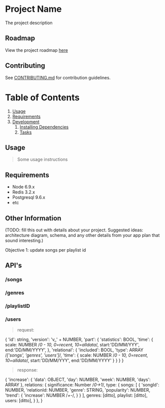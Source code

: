 # Project Name

The project description

## Roadmap

View the project roadmap [here](LINK_TO_DOC)

## Contributing

See [CONTRIBUTING.md](CONTRIBUTING.md) for contribution guidelines.

# Table of Contents

1. [Usage](#Usage)
1. [Requirements](#requirements)
1. [Development](#development)
    1. [Installing Dependencies](#installing-dependencies)
    1. [Tasks](#tasks)

## Usage

> Some usage instructions

## Requirements

- Node 6.9.x
- Redis 3.2.x
- Postgresql 9.6.x
- etc

## Other Information

(TODO: fill this out with details about your project. Suggested ideas: architecture diagram, schema, and any other details from your app plan that sound interesting.)

Objective 1: update songs per playlist id 

## API's

### /songs
### /genres
### /playlistID
### /users 
> request:

{
  'id': string,
  'version': 'v_' + NUMBER,
  'part': { 
    'statistics': BOOL,
    'time': {
      scale: NUMBER /*0 - 10, 0=recent, 10=alldata*/, 
      start:'DD/MM/YYY',
      end:'DD/MM/YYYY',
    },
    'relational': {
      'included': BOOL,
      'type': ARRAY /*['songs', 'genres', 'users']*/,
      'time': {
        scale: NUMBER /*0 - 10, 0=recent, 10=alldata*/, 
        start:'DD/MM/YYY',
        end:'DD/MM/YYYY'
      }
    }
  }
}

> response:

{
  'increase': {
    'data': OBJECT, 
    'day': NUMBER,
    'week': NUMBER,
    'days': ARRAY
  },
  relations: {
    significance: Number /*0->1*/,
    type: {
      songs: [
        {
          'songId': NUMBER,
          'relationId: NUMBER,
          'genre': STRING,
          'popularity': NUMBER,
          'trend': {
            'increase': NUMBER /*+-*/, 
          }
        }
      ],
      genres: [ditto], 
      playlist: [ditto],
      users: [ditto],
    }
  },
}


 

